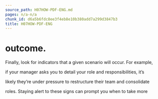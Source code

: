 ```yaml
---
source_path: H07HOW-PDF-ENG.md
pages: n/a-n/a
chunk_id: d6a5b6fdc8ee3f4eb8e10b380add7a299d3847b3
title: H07HOW-PDF-ENG
---
```

# outcome.

Finally, look for indicators that a given scenario will occur. For example,

if your manager asks you to detail your role and responsibilities, it’s

likely they’re under pressure to restructure their team and consolidate

roles. Staying alert to these signs can prompt you when to take more
